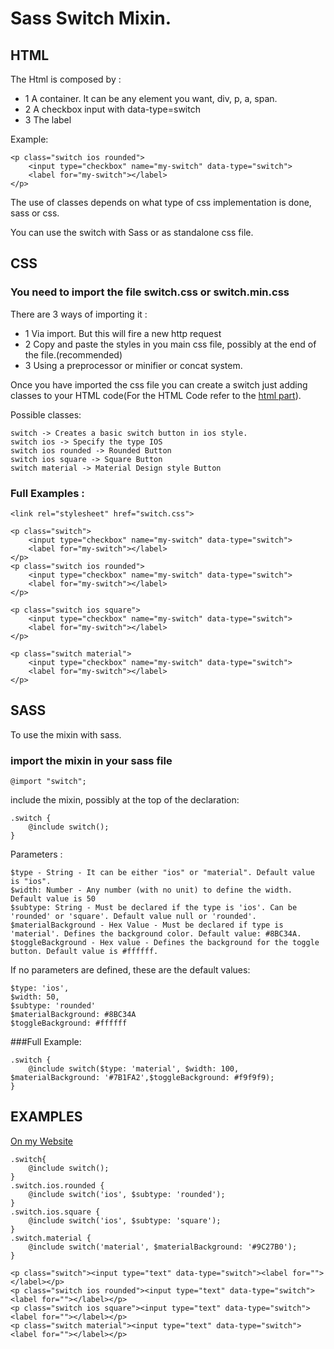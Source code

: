 Sass Switch Mixin.
==============

HTML
----

The Html is composed by :

- 1  A container. It can be any element you want, div, p, a, span.
- 2  A checkbox input with data-type=switch
- 3  The label

Example: 

	<p class="switch ios rounded">
		<input type="checkbox" name="my-switch" data-type="switch">
		<label for="my-switch"></label>
	</p>

The use of classes depends on what type of css implementation is done, sass or css.

You can use the switch with Sass or as standalone css file.

CSS
------
### You need to import the file switch.css or switch.min.css

There are 3 ways of importing it :

- 1 Via import. But this will fire a new http request
- 2 Copy and paste the styles in you main css file, possibly at the end of the file.(recommended)
- 3 Using a preprocessor or minifier or concat system.

Once you have imported the css file you can create a switch just adding classes to your HTML code(For the HTML Code refer to the  [html part](#html)).

Possible classes:

	switch -> Creates a basic switch button in ios style.
	switch ios -> Specify the type IOS
	switch ios rounded -> Rounded Button
	switch ios square -> Square Button
	switch material -> Material Design style Button

### Full Examples :
	<link rel="stylesheet" href="switch.css">

	<p class="switch">
		<input type="checkbox" name="my-switch" data-type="switch">
		<label for="my-switch"></label>
	</p>
	<p class="switch ios rounded">
		<input type="checkbox" name="my-switch" data-type="switch">
		<label for="my-switch"></label>
	</p>

	<p class="switch ios square">
		<input type="checkbox" name="my-switch" data-type="switch">
		<label for="my-switch"></label>
	</p>

	<p class="switch material">
		<input type="checkbox" name="my-switch" data-type="switch">
		<label for="my-switch"></label>
	</p>


SASS
------

To use the mixin with sass.

### import the mixin in your sass file

	@import "switch";

include the mixin, possibly at the top of the declaration:

	.switch {
		@include switch();	
	}
Parameters : 

	$type - String - It can be either "ios" or "material". Default value is "ios". 
	$width: Number - Any number (with no unit) to define the width. Default value is 50	
	$subtype: String - Must be declared if the type is 'ios'. Can be 'rounded' or 'square'. Default value null or 'rounded'.
	$materialBackground - Hex Value - Must be declared if type is 'material'. Defines the background color. Default value: #8BC34A.
	$toggleBackground - Hex value - Defines the background for the toggle button. Default value is #ffffff.

If no parameters are defined, these are the default values: 

	$type: 'ios', 
	$width: 50,
	$subtype: 'rounded'
	$materialBackground: #8BC34A
	$toggleBackground: #ffffff

###Full Example: 

	.switch {
		@include switch($type: 'material', $width: 100, $materialBackground: '#7B1FA2',$toggleBackground: #f9f9f9);
	}


EXAMPLES
-------------

[On my Website](http://antoniofullone.com/switch/)



	.switch{
		@include switch();
	}
	.switch.ios.rounded {
		@include switch('ios', $subtype: 'rounded');	
	}
	.switch.ios.square {
		@include switch('ios', $subtype: 'square');	
	}
	.switch.material {
		@include switch('material', $materialBackground: '#9C27B0');
	}

	<p class="switch"><input type="text" data-type="switch"><label for=""></label></p>
	<p class="switch ios rounded"><input type="text" data-type="switch"><label for=""></label></p>
	<p class="switch ios square"><input type="text" data-type="switch"><label for=""></label></p>
	<p class="switch material"><input type="text" data-type="switch"><label for=""></label></p>